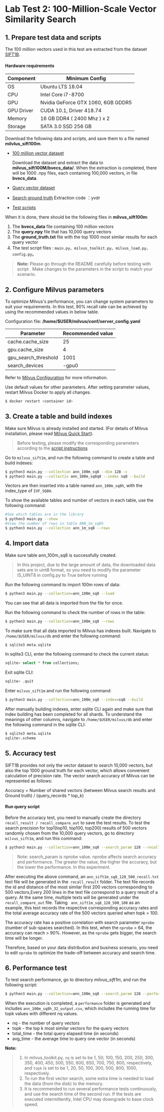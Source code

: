 # Lab Test 2: 100-Million-Scale Vector Similarity Search

## 1. Prepare test data and scripts

The 100 million vectors used in this test are extracted from the dataset [SIFT1B](http://corpus-texmex.irisa.fr/).

#### Hardware requirements

| Component           | Minimum Config                |
| ------------------ | -------------------------- |
| OS            | Ubuntu LTS 18.04 |
| CPU           | Intel Core i7-8700        |
| GPU           | Nvidia GeForce GTX 1060, 6GB GDDR5 |
| GPU Driver    | CUDA 10.1, Driver 418.74 |
| Memory        | 16 GB DDR4 ( 2400 Mhz ) x 2                |
| Storage       | SATA 3.0 SSD 256 GB                  |

Download the following data and scripts, and save them to a file named **milvlus_sift100m**. 
- [100 million vector dataset](https://pan.baidu.com/s/1N5jGKHYTGchye3qR31aNnA)

  Download the dataset and extract the data to **milvus_sift100M/bvecs_data/**. When the extraction is completed, there will be 1000 .npy files, each containing 100,000 vectors, in file **bvecs_data**.

- [Query vector dataset](https://pan.baidu.com/s/1l9_lDItU2dPBPIYZ7oV0NQ)

- [Search ground truth](https://pan.baidu.com/s/1Raqs_1NkGMkPboENFlkPsw )     Extraction code  ：yvdr

- [Test scripts](/benchmark_test/scripts/)

When it is done, there should be the following files in **milvus_sift100m**:

1. The **bvecs_data** file containing 100 million vectors
2. The **query.npy** file that has 10,000 query vectors
3. The **ground_truth.txt** file with the top 1000 most similar results for each query vector
4. The test script files : `main.py`、`milvus_toolkit.py`、`milvus_load.py`、`config.py`。

> **Note:** Please go through the README carefully before testing with script . Make changes to the parameters in the script to match your scenario.

## 2. Configure Milvus parameters

To optimize Milvus's performance, you can change system parameters to suit your requirements. In this test, 90% recall rate can be achieved by using the recommended values in below table. 

Configuration file: **/home/$USER/milvus/conf/server_config.yaml**

|         Parameter         | Recommended value |
| ----------------------   | ---- |
| cache.cache_size     | 25                |
| gpu.cache_size       | 4                 |
| gpu_search_threshold | 1001              |
| search_devices       | -gpu0             |

Refer to [Milvus Configuration](https://www.milvus.io/docs/v0.11.0/milvus_config.md) for more information.

Use default values for other parameters. After setting parameter values, restart Milvus Docker to apply all changes.

```bash
$ docker restart <container id>
```

## 3. Create a table and build indexes

Make sure Milvus is already installed and started. (For details of Milvus installation, please read [Milvus Quick Start](https://www.milvus.io/docs/install_milvus.md)).

> Before testing, please modify the corresponding parameters according to the [script instructions](/EN_benchmark_test/Scripts.md)

Go to `milvus_sift1m`, and run the following command to create a table and build indexes:

```bash
$ python3 main.py --collection ann_100m_sq8 --dim 128 -c
$ python3 main.py --collectio ann_100m_sq8q8 --index sq8 --build 
```

Vectors are then inserted into a table named `ann_100m_sq8h`, with the index_type of `IVF_SQ8H`. 

To show the available tables and number of vectors in each table, use the following command:

```bash
#See which tables are in the library
$ python3 main.py --show
#View the number of rows in table ANN_1m_sq8h
$ python3 main.py --collection ann_1m_sq8 --rows

```



## 4. Import data

Make sure table ann_100m_sq8 is successfully created.

> In this project, due to the large amount of data, the downloaded data sets are in uint8 format, so you need to modify the parameter IS_UINT8 in config.py to True before running

Run the following command to import 100m rows of data:

```bash
$ python3 main.py --collection=ann_100m_sq8 --load
```

You can see that all data is imported from the file for once.

Run the following command to check the number of rows in the table:

```bash
$ python3 main.py --collection=ann_100m_sq8 --rows
```

To make sure that all data imported to Milvus has indexes built. Navigate to `/home/$USER/milvus/db` and enter the following command:

```bash
$ sqlite3 meta.sqlite
```

In sqlite3 CLI, enter the following command to check the current status:

```sql
sqlite> select * from collections;
```

Exit sqlite CLI:

```sql
sqlite> .quit
```

Enter `milvus_sift1m` and run the following command:

```bash
$ python3 main.py --collection=ann_100m_sq8 --index=sq8 --build 
```

After manually building indexes, enter sqlite CLI again and make sure that index building has been completed for all shards. To understand the meanings of other columns, navigate to `/home/$USER/milvus/db` and enter the following command in the sqlite CLI:

```bash
$ sqlite3 meta.sqlite
sqlite>.schema
```

## 5. Accuracy test

SIFT1B provides not only the vector dataset to search 10,000 vectors, but also the top 1000 ground truth for each vector, which allows convenient calculation of precision rate. The vector search accuracy of Milvus can be represented as follows:

Accuracy = Number of shared vectors (between Milvus search results and Ground truth) / (query_records * top_k)

####  Run query script

Before the accuracy test, you need to manually create the directory `recall_result / recall_compare_out` to save the test results. To test the search precision for  top1(top10, top100, top200) results of 500 vectors randomly chosen from the 10,000 query vectors, go to directory `milvus_sift1m`, and run this command:

```bash
$ python3 main.py --collection=ann_100m_sq8 --search_param 128 --recall
```

> Note: search_param is nprobe value. nprobe affects search accuracy and performance. The greater the value, the higher the accuracy, but the lower the performance. In this experiment.

After executing the above command, an `ann_sift1m_sq8_128_500_recall.txt` text file will be generated in the` recall_result` folder. The text file records the id and distance of the most similar first 200 vectors corresponding to 500 vectors,Every 200 lines in the text file correspond to a query result of a query. At the same time, multiple texts will be generated under the `recall_compare_out` file. Taking ` ann_sift1m_sq8_128_500_100` as an example, this text records the respective corresponding accuracy rates and the total average accuracy rate of the 500 vectors queried when topk = 100.

The accuracy rate has a positive correlation with search parameter `nprobe` (number of sub-spaces searched). In this test, when the `nprobe` = 64, the accuracy can reach > 90%.  However, as the `nprobe` gets bigger, the search time will be longer. 

Therefore, based on your data distribution and business scenario, you need to edit `nprobe` to optimize the trade-off between accuracy and search time. 

## 6. Performance test

To test search performance, go to directory *milvus_sift1m*, and run the following script: 

```bash
$ python3 main.py --collection=ann_100m_sq8 --search_param 128 --performance
```

When the execution is completed, a `performance` folder is generated and includes `ann_100m_sq8h_32_output.csv`, which includes the running time for topk values with different nq values.

- nq - the number of query vectors
- topk - the top k most similar vectors for the query vectors 
- total_time - the total query elapsed time (in seconds)
- avg_time - the average time to query one vector (in seconds)

**Note:**

> 1. In milvus_toolkit.py, `nq` is set to be 1, 50, 100, 150, 200, 250, 300, 350, 400, 450, 500, 550, 600, 650, 700, 750, 800, respectively, and `topk` is set to be 1, 20, 50, 100, 300, 500, 800, 1000, respectively.
> 2. To run the first vector search, some extra time is needed to load the data (from the disk) to the memory.
> 3. It is recommended to run several performance tests continuously, and use the search time of the second run. If the tests are executed intermittently, Intel CPU may downgrade to base clock speed.
